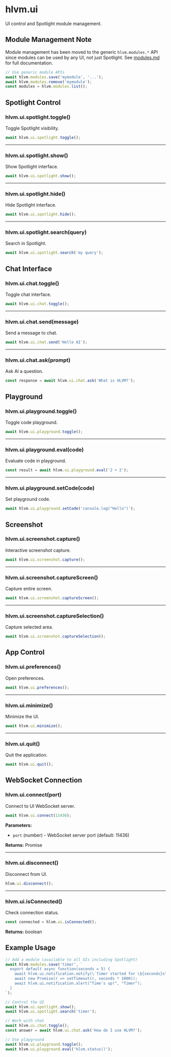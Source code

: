 # hlvm.ui

UI control and Spotlight module management.

## Module Management Note

Module management has been moved to the generic `hlvm.modules.*` API since modules can be used by any UI, not just Spotlight. See [modules.md](modules.md) for full documentation.

```javascript
// Use generic module APIs
await hlvm.modules.save('mymodule', '...');
await hlvm.modules.remove('mymodule');
const modules = hlvm.modules.list();
```

## Spotlight Control

### hlvm.ui.spotlight.toggle()

Toggle Spotlight visibility.

```javascript
await hlvm.ui.spotlight.toggle();
```

---

### hlvm.ui.spotlight.show()

Show Spotlight interface.

```javascript
await hlvm.ui.spotlight.show();
```

---

### hlvm.ui.spotlight.hide()

Hide Spotlight interface.

```javascript
await hlvm.ui.spotlight.hide();
```

---

### hlvm.ui.spotlight.search(query)

Search in Spotlight.

```javascript
await hlvm.ui.spotlight.search('my query');
```

## Chat Interface

### hlvm.ui.chat.toggle()

Toggle chat interface.

```javascript
await hlvm.ui.chat.toggle();
```

---

### hlvm.ui.chat.send(message)

Send a message to chat.

```javascript
await hlvm.ui.chat.send('Hello AI');
```

---

### hlvm.ui.chat.ask(prompt)

Ask AI a question.

```javascript
const response = await hlvm.ui.chat.ask('What is HLVM?');
```

## Playground

### hlvm.ui.playground.toggle()

Toggle code playground.

```javascript
await hlvm.ui.playground.toggle();
```

---

### hlvm.ui.playground.eval(code)

Evaluate code in playground.

```javascript
const result = await hlvm.ui.playground.eval('2 + 2');
```

---

### hlvm.ui.playground.setCode(code)

Set playground code.

```javascript
await hlvm.ui.playground.setCode('console.log("Hello")');
```

## Screenshot

### hlvm.ui.screenshot.capture()

Interactive screenshot capture.

```javascript
await hlvm.ui.screenshot.capture();
```

---

### hlvm.ui.screenshot.captureScreen()

Capture entire screen.

```javascript
await hlvm.ui.screenshot.captureScreen();
```

---

### hlvm.ui.screenshot.captureSelection()

Capture selected area.

```javascript
await hlvm.ui.screenshot.captureSelection();
```

## App Control

### hlvm.ui.preferences()

Open preferences.

```javascript
await hlvm.ui.preferences();
```

---

### hlvm.ui.minimize()

Minimize the UI.

```javascript
await hlvm.ui.minimize();
```

---

### hlvm.ui.quit()

Quit the application.

```javascript
await hlvm.ui.quit();
```

## WebSocket Connection

### hlvm.ui.connect(port)

Connect to UI WebSocket server.

```javascript
await hlvm.ui.connect(11436);
```

**Parameters:**
- `port` (number) - WebSocket server port (default: 11436)

**Returns:** Promise<boolean>

---

### hlvm.ui.disconnect()

Disconnect from UI.

```javascript
hlvm.ui.disconnect();
```

---

### hlvm.ui.isConnected()

Check connection status.

```javascript
const connected = hlvm.ui.isConnected();
```

**Returns:** boolean

## Example Usage

```javascript
// Add a module (available to all UIs including Spotlight)
await hlvm.modules.save('timer', `
  export default async function(seconds = 5) {
    await hlvm.ui.notification.notify(\`Timer started for \${seconds}s\`, "Timer");
    await new Promise(r => setTimeout(r, seconds * 1000));
    await hlvm.ui.notification.alert("Time's up!", "Timer");
  }
`);

// Control the UI
await hlvm.ui.spotlight.show();
await hlvm.ui.spotlight.search('timer');

// Work with chat
await hlvm.ui.chat.toggle();
const answer = await hlvm.ui.chat.ask('How do I use HLVM?');

// Use playground
await hlvm.ui.playground.toggle();
await hlvm.ui.playground.eval('hlvm.status()');
```